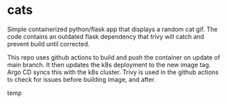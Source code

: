 # cats

Simple containerized python/flask app that displays a random cat gif. The code contains an outdated flask dependency that trivy will catch and prevent build until corrected. 

This repo uses github actions to build and push the container on update of main branch. It then updates the k8s deployment to the new image tag. Argo CD syncs this with the k8s cluster. Trivy is used in the github actions to check for issues before building image, and after.

temp
